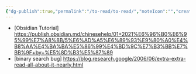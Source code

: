 ```yaml
---
{"dg-publish":true,"permalink":"/to-read/to-read/","noteIcon":"","created":"2024-01-27T18:27:30.027+01:00","updated":"2024-03-19T02:55:25.521+01:00"}
---
```



- [Obsidian Tutorial] https://publish.obsidian.md/chinesehelp/01+2021%E6%96%B0%E6%95%99%E7%A8%8B/5%E6%AD%A5%E6%89%93%E9%80%A0%E4%B8%AA%E4%BA%BA%E5%86%99%E4%BD%9C%E7%B3%BB%E7%BB%9F+by+%E5%8D%B3%E5%87%89
- [binary search bug] https://blog.research.google/2006/06/extra-extra-read-all-about-it-nearly.html